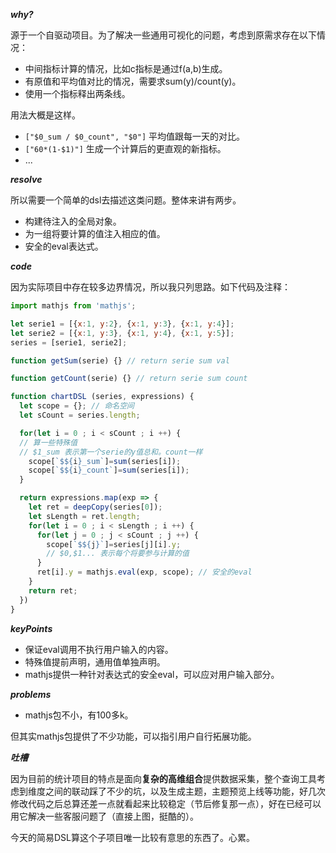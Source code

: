 ***why?***

源于一个自驱动项目。为了解决一些通用可视化的问题，考虑到原需求存在以下情况：
- 中间指标计算的情况，比如c指标是通过f(a,b)生成。
- 有原值和平均值对比的情况，需要求sum(y)/count(y)。
- 使用一个指标释出两条线。

用法大概是这样。

- `["$0_sum / $0_count", "$0"]` 平均值跟每一天的对比。
- `["60*(1-$1)"]` 生成一个计算后的更直观的新指标。
- ...

***resolve***

所以需要一个简单的dsl去描述这类问题。整体来讲有两步。
- 构建待注入的全局对象。
- 为一组将要计算的值注入相应的值。
- 安全的eval表达式。

***code***

因为实际项目中存在较多边界情况，所以我只列思路。如下代码及注释：


```js
import mathjs from 'mathjs';

let serie1 = [{x:1, y:2}, {x:1, y:3}, {x:1, y:4}];
let serie2 = [{x:1, y:3}, {x:1, y:4}, {x:1, y:5}];
series = [serie1, serie2];

function getSum(serie) {} // return serie sum val

function getCount(serie) {} // return serie sum count

function chartDSL (series, expressions) {
  let scope = {}; // 命名空间
  let sCount = series.length;

  for(let i = 0 ; i < sCount ; i ++) { 
  // 算一些特殊值
  // $1_sum 表示第一个serie的y值总和。count一样
    scope[`$${i}_sum`]=sum(series[i]);
    scope[`$${i}_count`]=sum(series[i]);
  }

  return expressions.map(exp => {
    let ret = deepCopy(series[0]);
    let sLength = ret.length;
    for(let i = 0 ; i < sLength ; i ++) {
      for(let j = 0 ; j < sCount ; j ++) {
        scope[`$${j}`]=series[j][i].y; 
        // $0,$1... 表示每个将要参与计算的值
      }
      ret[i].y = mathjs.eval(exp, scope); // 安全的eval
    }
    return ret;
  })
}
```

***keyPoints***

- 保证eval调用不执行用户输入的内容。
- 特殊值提前声明，通用值单独声明。
- mathjs提供一种针对表达式的安全eval，可以应对用户输入部分。

***problems***

- mathjs包不小，有100多k。

但其实mathjs包提供了不少功能，可以指引用户自行拓展功能。

***吐槽***

因为目前的统计项目的特点是面向**复杂的高维组合**提供数据采集，整个查询工具考虑到维度之间的联动踩了不少的坑，以及生成主题，主题预览上线等功能，好几次修改代码之后总算还差一点就看起来比较稳定（节后修复那一点），好在已经可以用它解决一些客服问题了（直接上图，挺酷的）。

今天的简易DSL算这个子项目唯一比较有意思的东西了。心累。